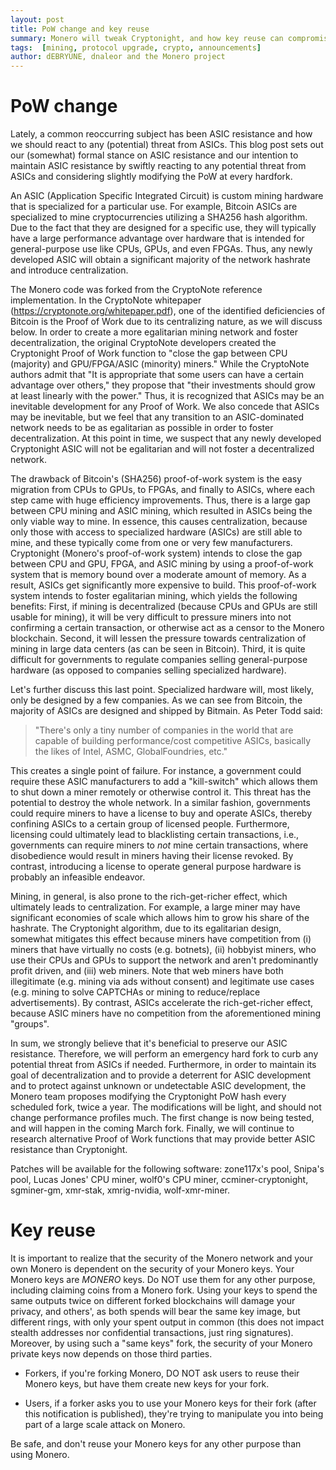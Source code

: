 ```yaml
---
layout: post
title: PoW change and key reuse
summary: Monero will tweak Cryptonight, and how key reuse can compromise your privacy
tags:  [mining, protocol upgrade, crypto, announcements]
author: dEBRYUNE, dnaleor and the Monero project
---
```



# PoW change

Lately, a common reoccurring subject has been ASIC resistance and how we should react to any (potential) threat from ASICs. This blog post sets out our (somewhat) formal stance on ASIC resistance and our intention to maintain ASIC resistance by swiftly reacting to any potential threat from ASICs and considering slightly modifying the PoW at every hardfork.

An ASIC (Application Specific Integrated Circuit) is custom mining hardware that is specialized for a particular use. For example, Bitcoin ASICs are specialized to mine cryptocurrencies utilizing a SHA256 hash algorithm. Due to the fact that they are designed for a specific use, they will typically have a large performance advantage over hardware that is intended for general-purpose use like CPUs, GPUs, and even FPGAs. Thus, any newly developed ASIC will obtain a significant majority of the network hashrate and introduce centralization. 

The Monero code was forked from the CryptoNote reference implementation. In the CryptoNote whitepaper (https://cryptonote.org/whitepaper.pdf), one of the identified deficiencies of Bitcoin is the Proof of Work due to its centralizing nature, as we will discuss below. In order to create a more egalitarian mining network and foster decentralization, the original CryptoNote developers created the Cryptonight Proof of Work function to "close the gap between CPU (majority) and GPU/FPGA/ASIC (minority) miners." While the CryptoNote authors admit that "It is appropriate that some users can have a certain advantage over others," they propose that "their investments should grow at least linearly with the power." Thus, it is recognized that ASICs may be an inevitable development for any Proof of Work. We also concede that ASICs may be inevitable, but we feel that any transition to an ASIC-dominated network needs to be as egalitarian as possible in order to foster decentralization. At this point in time, we suspect that any newly developed Cryptonight ASIC will not be egalitarian and will not foster a decentralized network. 

The drawback of Bitcoin's (SHA256) proof-of-work system is the easy migration from CPUs to GPUs, to FPGAs, and finally to ASICs, where each step came with huge efficiency improvements. Thus, there is a large gap between CPU mining and ASIC mining, which resulted in ASICs being the only viable way to mine. In essence, this causes centralization, because only those with access to specialized hardware (ASICs) are still able to mine, and these typically come from one or very few manufacturers. Cryptonight (Monero's proof-of-work system) intends to close the gap between CPU and GPU, FPGA, and ASIC mining by using a proof-of-work system that is memory bound over a moderate amount of memory. As a result, ASICs get significantly more expensive to build. This proof-of-work system intends to foster egalitarian mining, which yields the following benefits: First, if mining is decentralized (because CPUs and GPUs are still usable for mining), it will be very difficult to pressure miners into not confirming a certain transaction, or otherwise act as a censor to the Monero blockchain. Second, it will lessen the pressure towards centralization of mining in large data centers (as can be seen in Bitcoin). Third, it is quite difficult for governments to regulate companies selling general-purpose hardware (as opposed to companies selling specialized hardware).

Let's further discuss this last point. Specialized hardware will, most likely, only be designed by a few companies. As we can see from Bitcoin, the majority of ASICs are designed and shipped by Bitmain. As Peter Todd said:

>"There's only a tiny number of companies in the world that are capable of building performance/cost competitive ASICs, basically the likes of Intel, ASMC, GlobalFoundries, etc."

This creates a single point of failure. For instance, a government could require these ASIC manufacturers to add a "kill-switch" which allows them to shut down a miner remotely or otherwise control it. This threat has the potential to destroy the whole network. In a similar fashion, governments could require miners to have a license to buy and operate ASICs, thereby confining ASICs to a certain group of licensed people. Furthermore, licensing could ultimately lead to blacklisting certain transactions, i.e., governments can require miners to *not* mine certain transactions, where disobedience would result in miners having their license revoked. By contrast, introducing a license to operate general purpose hardware is probably an infeasible endeavor.

Mining, in general, is also prone to the rich-get-richer effect, which ultimately leads to centralization. For example, a large miner may have significant economies of scale which allows him to grow his share of the hashrate. The Cryptonight algorithm, due to its egalitarian design, somewhat mitigates this effect because miners have competition from (i) miners that have virtually no costs (e.g. botnets), (ii) hobbyist miners, who use their CPUs and GPUs to support the network and aren't predominantly profit driven, and (iii) web miners. Note that web miners have both illegitimate (e.g. mining via ads without consent) and legitimate use cases (e.g. mining to solve CAPTCHAs or mining to reduce/replace advertisements). By contrast, ASICs accelerate the rich-get-richer effect, because ASIC miners have no competition from the aforementioned mining "groups".

In sum, we strongly believe that it's beneficial to preserve our ASIC resistance. Therefore, we will perform an emergency hard fork to curb any potential threat from ASICs if needed. Furthermore, in order to maintain its goal of decentralization and to provide a deterrent for ASIC development and to protect against unknown or undetectable ASIC development, the Monero team proposes modifying the Cryptonight PoW hash every scheduled fork, twice a year. The modifications will be light, and should not change performance profiles much. The first change is now being tested, and will happen in the coming March fork. Finally, we will continue to research alternative Proof of Work functions that may provide better ASIC resistance than Cryptonight. 

Patches will be available for the following software: zone117x's pool, Snipa's pool, Lucas Jones' CPU miner, wolf0's CPU miner, ccminer-cryptonight, sgminer-gm, xmr-stak, xmrig-nvidia, wolf-xmr-miner.

# Key reuse

It is important to realize that the security of the Monero network and your own Monero is dependent on the security of your Monero keys. Your Monero keys are *MONERO* keys. Do NOT use them for any other purpose, including claiming coins from a Monero fork. Using your keys to spend the same outputs twice on different forked blockchains will damage your privacy, and others', as both spends will bear the same key image, but different rings, with only your spent output in common (this does not impact stealth addresses nor confidential transactions, just ring signatures).  Moreover, by using such a "same keys" fork, the security of your Monero private keys now depends on those third parties.

 - Forkers, if you're forking Monero, DO NOT ask users to reuse their Monero keys, but have them create new keys for your fork.

 - Users, if a forker asks you to use your Monero keys for their fork (after this notification is published), they're trying to manipulate you into being part of a large scale attack on Monero.

Be safe, and don't reuse your Monero keys for any other purpose than using Monero.

